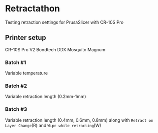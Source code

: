 # Retractathon

Testing retraction settings for PrusaSlicer with CR-10S Pro


## Printer setup

CR-10S Pro V2
Bondtech DDX
Mosquito Magnum


### Batch #1

Variable temperature

### Batch #2

Variable retraction length (0.2mm-1mm)

### Batch #3

Variable retraction length (0.4mm, 0.6mm, 0.8mm) along with `Retract on Layer Change`(R) and `Wipe while retracting`(W)

